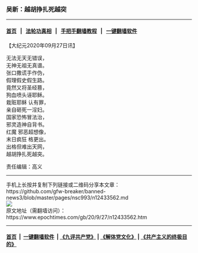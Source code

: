 ### 吴新：越胡挣扎死越突
------------------------

#### [首页](https://github.com/gfw-breaker/banned-news3/blob/master/README.md) &nbsp;&nbsp;|&nbsp;&nbsp; [法轮功真相](https://github.com/begood0513/basic/blob/master/README.md)  &nbsp;&nbsp;|&nbsp;&nbsp; [手把手翻墙教程](https://github.com/gfw-breaker/guides/wiki)  &nbsp;&nbsp;|&nbsp;&nbsp; [一键翻墙软件](https://github.com/gfw-breaker/nogfw/blob/master/README.md)  



<div><p>
 【大纪元2020年09月27日讯】
</p>
<p>
 无法无天无错误，
 <br/>
 无神无祖无真谱。
 <br/>
 张口撒谎手作伪，
 <br/>
 假理假史假生路。
 <br/>
 竟然又将圣经篡，
 <br/>
 狗血喷头诬耶稣。
 <br/>
 <ok href="https://www.epochtimes.com/gb/tag/%E6%A0%BD%E8%B5%83%E8%80%B6%E7%A8%A3.html">
  栽赃耶稣
 </ok>
 认有罪，
 <br/>
 亲自砸死一淫妇。
 <br/>
 国家恐怖冒法治，
 <br/>
 邪灵造神自背书。
 <br/>
 <ok href="https://www.epochtimes.com/gb/tag/%E7%BA%A2%E9%AD%94.html">
  红魔
 </ok>
 邪恶超想像，
 <br/>
 <ok href="https://www.epochtimes.com/gb/tag/%E6%9C%AB%E6%97%A5%E7%96%AF%E7%8B%82.html">
  末日疯狂
 </ok>
 格更出。
 <br/>
 出格但难出天网，
 <br/>
 越胡挣扎死越突。
</p>
<p>
 责任编辑：高义
</p>
</div>
<hr/>
手机上长按并复制下列链接或二维码分享本文章：<br/>
https://github.com/gfw-breaker/banned-news3/blob/master/pages/nsc993/n12433562.md <br/>
<a href='https://github.com/gfw-breaker/banned-news3/blob/master/pages/nsc993/n12433562.md'><img src='https://github.com/gfw-breaker/banned-news3/blob/master/pages/nsc993/n12433562.md.png'/></a> <br/>
原文地址（需翻墙访问）：https://www.epochtimes.com/gb/20/9/27/n12433562.htm


------------------------
#### [首页](https://github.com/gfw-breaker/banned-news3/blob/master/README.md) &nbsp;|&nbsp; [一键翻墙软件](https://github.com/gfw-breaker/nogfw/blob/master/README.md) &nbsp;| [《九评共产党》](https://github.com/gfw-breaker/9ping.md/blob/master/README.md#九评之一评共产党是什么) | [《解体党文化》](https://github.com/gfw-breaker/jtdwh.md/blob/master/README.md) | [《共产主义的终极目的》](https://github.com/gfw-breaker/gczydzjmd.md/blob/master/README.md)


<img src='http://gfw-breaker.win/banned-news3/pages/nsc993/n12433562.md' width='0px' height='0px'/>